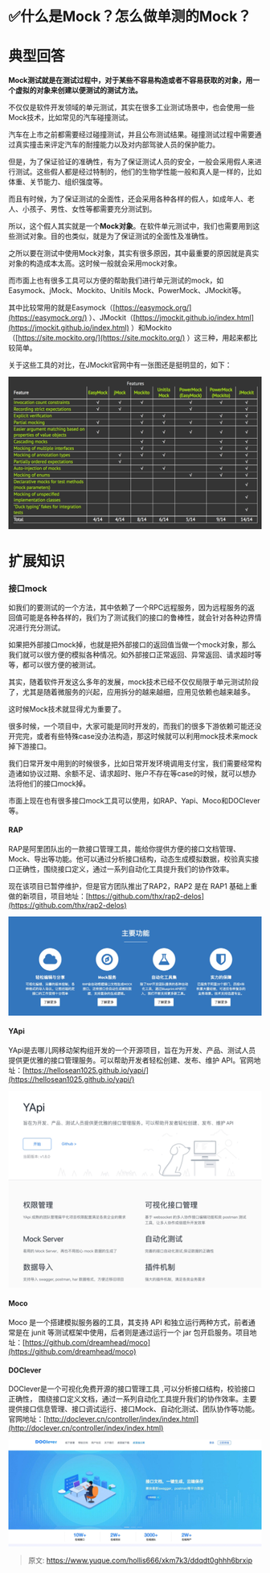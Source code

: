 # ✅什么是Mock？怎么做单测的Mock？

# 典型回答


**Mock测试就是在测试过程中，对于某些不容易构造或者不容易获取的对象，用一个虚拟的对象来创建以便测试的测试方法。**



不仅仅是软件开发领域的单元测试，其实在很多工业测试场景中，也会使用一些Mock技术，比如常见的汽车碰撞测试。



汽车在上市之前都需要经过碰撞测试，并且公布测试结果。碰撞测试过程中需要通过真实撞击来评定汽车的耐撞能力以及对内部驾驶人员的保护能力。



但是，为了保证验证的准确性，有为了保证测试人员的安全，一般会采用假人来进行测试。这些假人都是经过特制的，他们的生物学性能一般和真人是一样的，比如体重、关节能力、组织强度等。



而且有时候，为了保证测试的全面性，还会采用各种各样的假人，如成年人、老人、小孩子、男性、女性等都需要充分测试到。



所以，这个假人其实就是一个**Mock对象**。在软件单元测试中，我们也需要用到这些测试对象。目的也类似，就是为了保证测试的全面性及准确性。



之所以要在测试中使用Mock对象，其实有很多原因，其中最重要的原因就是真实对象的构造成本太高。这时候一般就会采用mock对象。



而市面上也有很多工具可以方便的帮助我们进行单元测试的mock，如Easymock、jMock、Mockito、Unitils Mock、PowerMock、JMockit等。



其中比较常用的就是Easymock（[https://easymock.org/](https://easymock.org/) ）、JMockit（[https://jmockit.github.io/index.html](https://jmockit.github.io/index.html) ）和Mockito（[https://site.mockito.org/](https://site.mockito.org/) ）这三种，用起来都比较简单。



关于这些工具的对比，在JMockit官网中有一张图还是挺明显的，如下：



![1675140679876-3911c1c4-fbb4-4548-ab47-3fc40877fdd9.jpeg](./img/etzz7arLFQGBW-M-/1675140679876-3911c1c4-fbb4-4548-ab47-3fc40877fdd9-146676.jpeg)



# 扩展知识
### 接口mock


如我们的要测试的一个方法，其中依赖了一个RPC远程服务，因为远程服务的返回值可能是各种各样的，我们为了测试我们的接口的鲁棒性，就会针对各种边界情况进行充分测试。



如果把外部接口mock掉，也就是把外部接口的返回值当做一个mock对象，那么我们就可以很方便的模拟各种情况。如外部接口正常返回、异常返回、请求超时等等，都可以很方便的被测试。



其实，随着软件开发这么多年的发展，mock技术已经不仅仅局限于单元测试阶段了，尤其是随着微服务的兴起，应用拆分的越来越细，应用见依赖也越来越多。



这时候Mock技术就显得尤为重要了。



很多时候，一个项目中，大家可能是同时开发的，而我们的很多下游依赖可能还没开完完，或者有些特殊case没办法构造，那这时候就可以利用mock技术来mock掉下游接口。



我们日常开发中用到的时候很多，比如日常开发环境调用支付宝，我们需要经常构造诸如协议过期、余额不足、请求超时、账户不存在等case的时候，就可以想办法将他们的接口mock掉。



市面上现在也有很多接口mock工具可以使用，如RAP、Yapi、Moco和DOClever等。

#### RAP


RAP是阿里团队出的一款接口管理工具，能给你提供方便的接口文档管理、Mock、导出等功能。他可以通过分析接口结构，动态生成模拟数据，校验真实接口正确性，围绕接口定义，通过一系列自动化工具提升我们的协作效率。



现在该项目已暂停维护，但是官方团队推出了RAP2，RAP2 是在 RAP1 基础上重做的新项目，项目地址：[https://github.com/thx/rap2-delos](https://github.com/thx/rap2-delos)



![16078497879943.jpg](./img/etzz7arLFQGBW-M-/1726910978132-ddb03f7e-1191-4c29-9234-ce15a64a4fd6-960809.jpeg)

#### YApi


YApi是去哪儿网移动架构组开发的一个开源项目，旨在为开发、产品、测试人员提供更优雅的接口管理服务。可以帮助开发者轻松创建、发布、维护 API。官网地址：[https://hellosean1025.github.io/yapi/](https://hellosean1025.github.io/yapi/)



![16078499594983.jpg](./img/etzz7arLFQGBW-M-/1726910978166-a3bd79d3-5339-496b-b10c-13dde48977c3-985025.jpeg)

#### Moco


Moco 是一个搭建模拟服务器的工具，其支持 API 和独立运行两种方式，前者通常是在 junit 等测试框架中使用，后者则是通过运行一个 jar 包开启服务。项目地址：[https://github.com/dreamhead/moco](https://github.com/dreamhead/moco)



#### DOClever


DOClever是一个可视化免费开源的接口管理工具 ,可以分析接口结构，校验接口正确性， 围绕接口定义文档，通过一系列自动化工具提升我们的协作效率。主要提供接口信息管理、接口调试运行、接口Mock、自动化测试、团队协作等功能。官网地址：[http://doclever.cn/controller/index/index.html](http://doclever.cn/controller/index/index.html)



![16078500933599-scaled.jpg](./img/etzz7arLFQGBW-M-/1726910978103-9b920ac4-f531-4de8-9902-b75517fa3796-977750.jpeg)



> 原文: <https://www.yuque.com/hollis666/xkm7k3/ddqdt0ghhh6brxip>